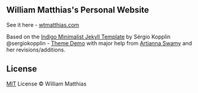 ## William Matthias's Personal Website 

See it here - [wtmatthias.com](http://wtmatthias.com)

Based on the [Indigo Minimalist Jekyll Template](https://github.com/sergiokopplin/indigo) by Sérgio Kopplin @sergiokopplin - [Theme Demo](http://sergiokopplin.github.io/indigo/) with major help from [Artianna Swamy](https://github.com/aannasw/aannasw.github.io.git) and her revisions/additions.


## License

[MIT](http://kopplin.mit-license.org/) License © William Matthias
